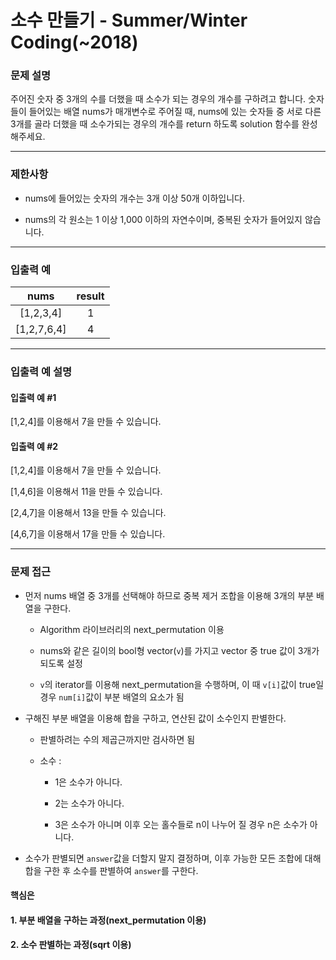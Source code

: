 # 소수 만들기 - Summer/Winter Coding(~2018)

### 문제 설명

주어진 숫자 중 3개의 수를 더했을 때 소수가 되는 경우의 개수를 구하려고 합니다. 숫자들이 들어있는 배열 nums가 매개변수로 주어질 때, nums에 있는 숫자들 중 서로 다른 3개를 골라 더했을 때 소수가되는 경우의 개수를 return 하도록 solution 함수를 완성해주세요.

---

### 제한사항

  - nums에 들어있는 숫자의 개수는 3개 이상 50개 이하입니다.

  - nums의 각 원소는 1 이상 1,000 이하의 자연수이며, 중복된 숫자가 들어있지 않습니다.

---

### 입출력 예

| nums | result |
|:----:|:----:|
|[1,2,3,4]|1|
|[1,2,7,6,4]|4|

---

### 입출력 예 설명

#### 입출력 예 #1

[1,2,4]를 이용해서 7을 만들 수 있습니다.

#### 입출력 예 #2

[1,2,4]를 이용해서 7을 만들 수 있습니다.

[1,4,6]을 이용해서 11을 만들 수 있습니다.

[2,4,7]을 이용해서 13을 만들 수 있습니다.

[4,6,7]을 이용해서 17을 만들 수 있습니다.

---

### 문제 접근

  - 먼저 nums 배열 중 3개를 선택해야 하므로 중복 제거 조합을 이용해 3개의 부분 배열을 구한다.

    - Algorithm 라이브러리의 next_permutation 이용

    - nums와 같은 길이의 bool형 vector(`v`)를 가지고 vector 중 true 값이 3개가 되도록 설정

    - `v`의 iterator를 이용해 next_permutation을 수행하며, 이 때 `v[i]`값이 true일 경우 `num[i]`값이 부분 배열의 요소가 됨

  - 구해진 부분 배열을 이용해 합을 구하고, 연산된 값이 소수인지 판별한다.

    - 판별하려는 수의 제곱근까지만 검사하면 됨

    - 소수 : 
    
      - 1은 소수가 아니다.

      - 2는 소수가 아니다.

      - 3은 소수가 아니며 이후 오는 홀수들로 n이 나누어 질 경우 n은 소수가 아니다.
    
  - 소수가 판별되면 `answer`값을 더할지 말지 결정하며, 이후 가능한 모든 조합에 대해 합을 구한 후 소수를 판별하여 `answer`를 구한다.

#### 핵심은

#### 1. 부분 배열을 구하는 과정(next_permutation 이용)

#### 2. 소수 판별하는 과정(sqrt 이용)